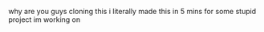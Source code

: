 why are you guys cloning this i literally made this in 5 mins for some stupid project im working on
